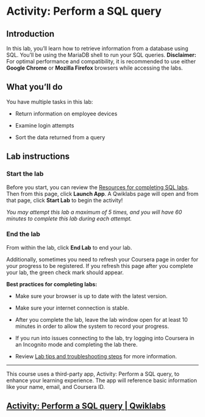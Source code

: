 # Activity: Perform a SQL query

## Introduction

In this lab, you’ll learn how to retrieve information from a database using SQL. You’ll be using the MariaDB shell to run your SQL queries. **Disclaimer:** For optimal performance and compatibility, it is recommended to use either **Google Chrome** or **Mozilla Firefox** browsers while accessing the labs.

## What you’ll do

You have multiple tasks in this lab:

- Return information on employee devices
    
- Examine login attempts
    
- Sort the data returned from a query
    

## Lab instructions

### **Start the lab**

Before you start, you can review the [Resources for completing SQL labs](https://www.coursera.org/learn/linux-and-sql/supplement/CUlen/resources-for-completing-sql-labs). Then from this page, click **Launch App**. A Qwiklabs page will open and from that page, click **Start Lab** to begin the activity!

_You may attempt this lab a maximum of 5 times, and you will have 60 minutes to complete this lab during each attempt._

### **End the lab**

From within the lab, click **End Lab** to end your lab.

Additionally, sometimes you need to refresh your Coursera page in order for your progress to be registered. If you refresh this page after you complete your lab, the green check mark should appear.

**Best practices for completing labs:**

- Make sure your browser is up to date with the latest version.
    
- Make sure your internet connection is stable.
    
- After you complete the lab, leave the lab window open for at least 10 minutes in order to allow the system to record your progress.
    
- If you run into issues connecting to the lab, try logging into Coursera in an Incognito mode and completing the lab there.
    
- Review [Lab tips and troubleshooting steps](https://www.coursera.org/learn/linux-and-sql/supplement/fRHpj/lab-tips-and-troubleshooting-steps "reading on lab tips and troubleshooting steps") for more information.
    

---

This course uses a third-party app, Activity: Perform a SQL query, to enhance your learning experience. The app will reference basic information like your name, email, and Coursera ID.

## [Activity: Perform a SQL query | Qwiklabs](https://googlecoursera.qwiklabs.com/focuses/36256084?parent=lti_session)
